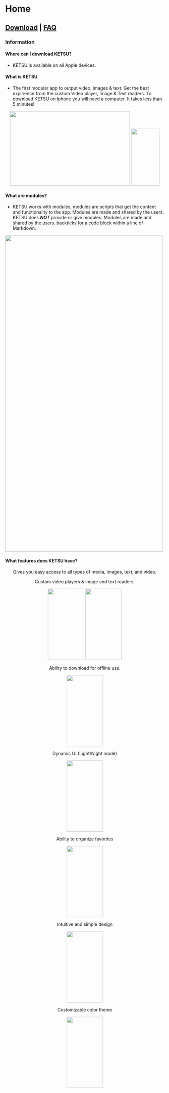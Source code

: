 # **Home**


## [Download](https://nincompoopp.github.io/download/) | [FAQ](https://nincompoopp.github.io/faq/)




### Information

#### Where can I download KETSU? 
* KETSU is available on all Apple devices.

#### What is KETSU

* The first modular app to output video, images & text. Get the best expirience from the custom Video player, Image & Text readers.
To [download](https://nincompoopp.github.io/download/) KETSU on Iphone you will need a computer. It takes less than 5 minutes!

<p align="center">
<img src="https://ketsu.app/imagages/Macbook%20Pro%2001.png" width="380" height="235"> <img src="https://ketsu.app/imagages/landing.png" width="90" height="180">
</p>


#### What are modules? 

* KETSU works with modules, modules are scripts that get the content and functionality to the app. Modules are made and shared by the users. KETSU does ***NOT*** provide or give modules. Modules are made and shared by the users.
backticks for a code block within a line of Markdown.

<img src="https://ketsu.app/imagages/modules.png" width="500" height="1000">

#### What features does KETSU have?
<p align="center">
Gives you easy access to all types of media, images, text, and video. 
</p><p align="center">
Custom video players & image and text readers. 
</p><p align="center">
<img src="https://ketsu.app/imagages/showcase-1.png
" width="115" height="225"> <img src="https://ketsu.app/imagages/showcase-2.png
" width="115" height="225">
</p><p align="center">
Ability to download for offline use. 
</p><p align="center">
<img src="https://ketsu.app/imagages/downloads.png
" width="115" height="225">
</p><p align="center">
Dynamic UI (Light/Night mode)
</p><p align="center">
<img src="https://ketsu.app/imagages/showcase-3.png
" width="115" height="225">
</p><p align="center">
Ability to organize favorites
</p><p align="center">
<img src="https://ketsu.app/imagages/showcase-4.png
" width="115" height="225">
</p><p align="center">
  Intuitive and simple design
</p><p align="center">
<img src="https://ketsu.app/imagages/showcase-5.png
" width="115" height="225">
</p><p align="center">
Customizable color theme
</p><p align="center">
<img src="https://ketsu.app/imagages/showcase-6.png
" width="115" height="225">
  </p>
